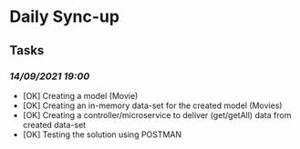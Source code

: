 # Daily Sync-up

## Tasks

### *14/09/2021 19:00*

- [OK] Creating a model (Movie)
- [OK] Creating an in-memory data-set for the created model (Movies)
- [OK] Creating a controller/microservice to deliver (get/getAll) data from created data-set
- [OK] Testing the solution using POSTMAN

